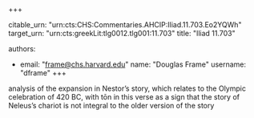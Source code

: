 +++


citable_urn: "urn:cts:CHS:Commentaries.AHCIP:Iliad.11.703.Eo2YQWh"
target_urn: "urn:cts:greekLit:tlg0012.tlg001:11.703"
title: "Iliad 11.703"

authors:
- email: "frame@chs.harvard.edu"
  name: "Douglas Frame"
  username: "dframe"
+++

<p>analysis of the expansion in Nestor’s story, which relates to the Olympic celebration of 420 BC, with tōn in this verse as a sign that the story of Neleus’s chariot is not integral to the older version of the story</p>